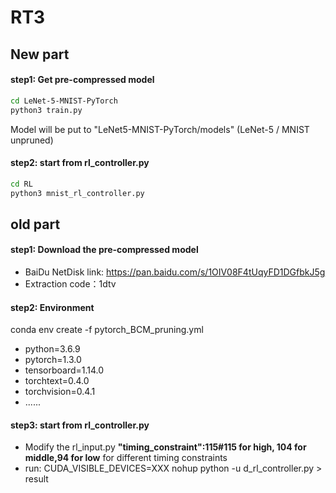# RT3

## New part

#### step1: Get pre-compressed model 

```bash
cd LeNet-5-MNIST-PyTorch  
python3 train.py  
```
Model will be put to "LeNet5-MNIST-PyTorch/models" (LeNet-5 / MNIST unpruned)

#### step2: start from rl_controller.py

```bash
cd RL
python3 mnist_rl_controller.py
```

## old part
#### step1: Download the pre-compressed model

 - BaiDu NetDisk link:  https://pan.baidu.com/s/1OIV08F4tUqyFD1DGfbkJ5g 
 - Extraction code：1dtv 

#### step2: Environment
conda env create -f pytorch_BCM_pruning.yml
 - python=3.6.9
 - pytorch=1.3.0
 - tensorboard=1.14.0
 - torchtext=0.4.0
 - torchvision=0.4.1
 - ......

#### step3: start from rl_controller.py

 - Modify the rl_input.py   **"timing_constraint":115#115 for high, 104 for middle,94 for low** for different timing constraints
 - run: CUDA_VISIBLE_DEVICES=XXX nohup python -u d_rl_controller.py > result

 
